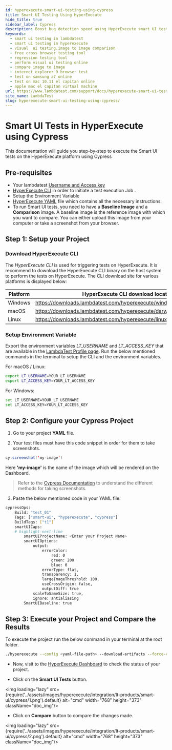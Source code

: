 ```yaml
---
id: hyperexecute-smart-ui-testing-using-cypress
title: Smart UI Testing Using HyperExecute
hide_title: true
sidebar_label: Cypress
description: Boost bug detection speed using HyperExecute smart UI testing with Cypress. Perform Visual UI Regression Testing for perfect app delivery.
keywords:
  - smart ui testing in lambdatest
  - smart ui testing in hyperexecute
  - visual  ui testing,image to image comparison
  - free cross browser testing tool
  - regression testing tool
  - perform visual ui testing online
  - compare image to image
  - internet explorer 9 browser test
  - test on samsung a7 online
  - test on mac 10.11 el capitan online
  - apple mac el capitan virtual machine
url: https://www.lambdatest.com/support/docs/hyperexecute-smart-ui-testing-using-cypress/
site_name: LambdaTest
slug: hyperexecute-smart-ui-testing-using-cypress/
---
```


<script type="application/ld+json"
      dangerouslySetInnerHTML={{ __html: JSON.stringify({
       "@context": "https://schema.org",
        "@type": "BreadcrumbList",
        "itemListElement": [{
          "@type": "ListItem",
          "position": 1,
          "name": "LambdaTest",
          "item": "https://www.lambdatest.com"
        },{
          "@type": "ListItem",
          "position": 2,
          "name": "Support",
          "item": "https://www.lambdatest.com/support/docs/"
        },{
          "@type": "ListItem",
          "position": 3,
          "name": "Smart UI Testing",
          "item": "https://www.lambdatest.com/support/docs/hyperexecute-smart-ui-testing-using-cypress/"
        }]
      })
    }}
></script>

# Smart UI Tests in HyperExecute using Cypress

This documentation will guide you step-by-step to execute the Smart UI tests on the HyperExecute platform using Cypress

## Pre-requisites

- Your lambdatest [Username and Access key](/support/docs/hyperexecute-how-to-get-my-username-and-access-key/)
- [HyperExecute CLI](/support/docs/hyperexecute-cli-run-tests-on-hyperexecute-grid/) in order to initiate a test execution Job .
- Setup the Environment Variable
- [HyperExecute YAML](/support/docs/hyperexecute-yaml-version0.2/) file which contains all the necessary instructions.
- To run Smart UI tests, you need to have a **Baseline Image** and a **Comparison** image. A baseline image is the reference image with which you want to compare. You can either upload this image from your computer or take a screenshot from your browser.

## Step 1: Setup your Project

### Download HyperExecute CLI

The *HyperExecute CLI* is used for triggering tests on HyperExecute. It is recommend to download the HyperExecute CLI binary on the host system to perform the tests on HyperExecute. The CLI download site for various platforms is displayed below:

| Platform | HyperExecute CLI download location |
| ---------| --------------------------- |
| Windows | https://downloads.lambdatest.com/hyperexecute/windows/hyperexecute.exe |
| macOS | https://downloads.lambdatest.com/hyperexecute/darwin/hyperexecute |
| Linux | https://downloads.lambdatest.com/hyperexecute/linux/hyperexecute |

### Setup Environment Variable

Export the environment variables *LT_USERNAME* and *LT_ACCESS_KEY* that are available in the [LambdaTest Profile page](https://accounts.lambdatest.com/detail/profile).
Run the below mentioned commands in the terminal to setup the CLI and the environment variables.

For macOS / Linux:

```bash
export LT_USERNAME=YOUR_LT_USERNAME
export LT_ACCESS_KEY=YOUR_LT_ACCESS_KEY
```

For Windows:

```bash
set LT_USERNAME=YOUR_LT_USERNAME
set LT_ACCESS_KEY=YOUR_LT_ACCESS_KEY
```

## Step 2: Configure your Cypress Project

1. Go to your project **YAML** file.

2. Your test files must have this code snippet in order for them to take screenshots.

```java
cy.screenshot('my-image')
```

Here **'my-image'** is the name of the image which will be rendered on the Dashboard.
> Refer to the [Cypress Documentation](https://docs.cypress.io/api/commands/screenshot) to understand the different methods for taking screenshots.

3. Paste the below mentioned code in your YAML file.

```bash
cypressOps:
    Build: "test_01"
    Tags: ["smart-ui", "hyperexecute", "cypress"]
    BuildTags: ["t1"]
    smartUICaps:
    # highlight-next-line
        smartUIProjectName: <Enter your Project Name>
        smartUIOptions:
            output:
                errorColor:
                    red: 0
                    green: 200
                    blue: 0
                errorType: flat,
                transparency: 1,
                largeImageThreshold: 100,
                useCrossOrigin: false,
                outputDiff: true
            scaleToSameSize: true,
            ignore: antialiasing
        SmartUIBaseline: true
```

## Step 3: Execute your Project and Compare the Results

To execute the project run the below command in your terminal at the root folder.

```bash
./hyperexecute --config <yaml-file-path> --download-artifacts --force-clean-artifacts
```
- Now, visit to the [HyperExecute Dashboard](https://hyperexecute.lambdatest.com/hyperexecute) to check the status of your project.

- Click on the **Smart UI Tests** button.

<img loading="lazy" src={require('../assets/images/hyperexecute/integration/lt-products/smart-ui/cypress/1.png').default} alt="cmd" width="768" height="373" className="doc_img"/>

- Click on **Compare** button to compare the changes made.

<img loading="lazy" src={require('../assets/images/hyperexecute/integration/lt-products/smart-ui/cypress/2.png').default} alt="cmd" width="768" height="373" className="doc_img"/>
